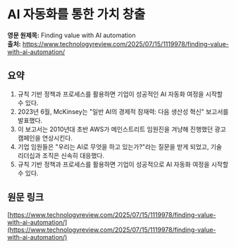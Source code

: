 # AI 자동화를 통한 가치 창출

**영문 원제목:** Finding value with AI automation  
**출처:** https://www.technologyreview.com/2025/07/15/1119978/finding-value-with-ai-automation/

## 요약
1. 규칙 기반 정책과 프로세스를 활용하면 기업이 성공적인 AI 자동화 여정을 시작할 수 있다.
2. 2023년 6월, McKinsey는 "일반 AI의 경제적 잠재력: 다음 생산성 혁신" 보고서를 발표했다.
3. 이 보고서는 2010년대 초반 AWS가 메인스트리트 임원진을 겨냥해 진행했던 광고 캠페인을 연상시킨다.
4. 기업 임원들은 "우리는 AI로 무엇을 하고 있는가?"라는 질문을 받게 되었고, 기술 리더십과 조직은 신속히 대응했다.
5. 규칙 기반 정책과 프로세스를 활용하면 기업이 성공적으로 AI 자동화 여정을 시작할 수 있다.

## 원문 링크
[https://www.technologyreview.com/2025/07/15/1119978/finding-value-with-ai-automation/](https://www.technologyreview.com/2025/07/15/1119978/finding-value-with-ai-automation/)

